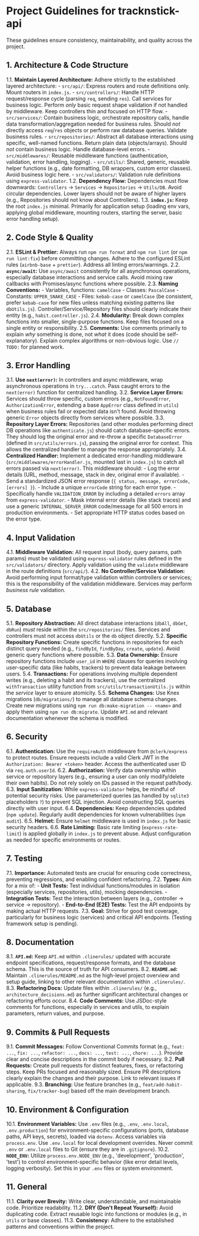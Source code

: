 # Project Guidelines for tracknstick-api

These guidelines ensure consistency, maintainability, and quality across the project.

## 1. Architecture & Code Structure

1.1. **Maintain Layered Architecture:** Adhere strictly to the established layered architecture: - `src/api/`: Express routers and route definitions only. Mount routers in `index.js`. - `src/controllers/`: Handle HTTP request/response cycle (parsing `req`, sending `res`). Call services for business logic. Perform _only_ basic request shape validation if not handled by middleware. Keep controllers thin and focused on HTTP flow. - `src/services/`: Contain business logic, orchestrate repository calls, handle data transformation/aggregation needed for business rules. Should _not_ directly access `req`/`res` objects or perform raw database queries. Validate business rules. - `src/repositories/`: Abstract all database interactions using specific, well-named functions. Return plain data (objects/arrays). Should _not_ contain business logic. Handle database-level errors. - `src/middlewares/`: Reusable middleware functions (authentication, validation, error handling, logging). - `src/utils/`: Shared, generic, reusable helper functions (e.g., date formatting, DB wrappers, custom error classes). Avoid business logic here. - `src/validators/`: Validation rule definitions using `express-validator`.
1.2. **Dependency Flow:** Dependencies must flow downwards: `Controllers` -> `Services` -> `Repositories` -> `Utils/DB`. Avoid circular dependencies. Lower layers should not be aware of higher layers (e.g., Repositories should not know about Controllers).
1.3. **`index.js`:** Keep the root `index.js` minimal. Primarily for application setup (loading env vars, applying global middleware, mounting routers, starting the server, basic error handling setup).

## 2. Code Style & Quality

2.1. **ESLint & Prettier:** Always run `npm run format` and `npm run lint` (or `npm run lint:fix`) before committing changes. Adhere to the configured ESLint rules (`airbnb-base` + `prettier`). Address all linting errors/warnings.
2.2. **`async/await`:** Use `async/await` consistently for all asynchronous operations, especially database interactions and service calls. Avoid mixing raw callbacks with Promises/async functions where possible.
2.3. **Naming Conventions:** - Variables, functions: `camelCase` - Classes: `PascalCase` - Constants: `UPPER_SNAKE_CASE` - Files: `kebab-case` or `camelCase` (be consistent, prefer `kebab-case` for new files unless matching existing patterns like `dbUtils.js`). Controller/Service/Repository files should clearly indicate their entity (e.g., `habit.controller.js`).
2.4. **Modularity:** Break down complex functions into smaller, single-purpose functions. Keep files focused on a single entity or responsibility.
2.5. **Comments:** Use comments primarily to explain _why_ something is done, not _what_ it does (code should be self-explanatory). Explain complex algorithms or non-obvious logic. Use `// TODO:` for planned work.

## 3. Error Handling

3.1. **Use `next(error)`:** In controllers and async middleware, wrap asynchronous operations in `try...catch`. Pass caught errors to the `next(error)` function for centralized handling.
3.2. **Service Layer Errors:** Services should throw specific, custom errors (e.g., `NotFoundError`, `AuthorizationError`, extending a base `AppError` class defined in `utils`) when business rules fail or expected data isn't found. Avoid throwing generic `Error` objects directly from services where possible.
3.3. **Repository Layer Errors:** Repositories (and other modules performing direct DB operations like `authenticate.js`) should catch database-specific errors. They should log the original error and re-throw a specific `DatabaseError` (defined in `src/utils/errors.js`), passing the original error for context. This allows the centralized handler to manage the response appropriately.
3.4. **Centralized Handler:** Implement a dedicated error-handling middleware (`src/middlewares/errorHandler.js`, mounted last in `index.js`) to catch all errors passed via `next(error)`. This middleware should: - Log the error details (URL, method, message, stack in dev, original error if available). - Send a standardized JSON error response (`{ status, message, errorCode, [errors] }`). - Include a unique `errorCode` string for each error type. - Specifically handle `VALIDATION_ERROR` by including a detailed `errors` array from `express-validator`. - Mask internal error details (like stack traces) and use a generic `INTERNAL_SERVER_ERROR` code/message for all 500 errors in production environments. - Set appropriate HTTP status codes based on the error type.

## 4. Input Validation

4.1. **Middleware Validation:** All request input (body, query params, path params) must be validated using `express-validator` rules defined in the `src/validators/` directory. Apply validation using the `validate` middleware in the route definitions (`src/api/`).
4.2. **No Controller/Service Validation:** Avoid performing input format/type validation within controllers or services; this is the responsibility of the validation middleware. Services may perform _business rule_ validation.

## 5. Database

5.1. **Repository Abstraction:** All direct database interactions (`dbAll`, `dbGet`, `dbRun`) _must_ reside within the `src/repositories/` files. Services and controllers must not access `dbUtils` or the `db` object directly.
5.2. **Specific Repository Functions:** Create specific functions in repositories for each distinct query needed (e.g., `findById`, `findByDay`, `create`, `update`). Avoid generic query functions where possible.
5.3. **Data Ownership:** Ensure repository functions include `user_id` in `WHERE` clauses for queries involving user-specific data (like habits, trackers) to prevent data leakage between users.
5.4. **Transactions:** For operations involving multiple dependent writes (e.g., deleting a habit and its trackers), use the centralized `withTransaction` utility function from `src/utils/transactionUtils.js` within the _service_ layer to ensure atomicity.
5.5. **Schema Changes:** Use Knex migrations (`db/migrations/`) to manage all database schema changes. Create new migrations using `npm run db:make-migration -- <name>` and apply them using `npm run db:migrate`. Update `API.md` and relevant documentation whenever the schema is modified.

## 6. Security

6.1. **Authentication:** Use the `requireAuth` middleware from `@clerk/express` to protect routes. Ensure requests include a valid Clerk JWT in the `Authorization: Bearer <token>` header. Access the authenticated user ID via `req.auth.userId`.
6.2. **Authorization:** Verify data ownership within service or repository layers (e.g., ensuring a user can only modify/delete their own habits). Do not rely solely on IDs passed in the request path/body.
6.3. **Input Sanitization:** While `express-validator` helps, be mindful of potential security risks. Use parameterized queries (as handled by `sqlite3` placeholders `?`) to prevent SQL injection. Avoid constructing SQL queries directly with user input.
6.4. **Dependencies:** Keep dependencies updated (`npm update`). Regularly audit dependencies for known vulnerabilities (`npm audit`).
6.5. **Helmet:** Ensure `helmet` middleware is used in `index.js` for basic security headers.
6.6. **Rate Limiting:** Basic rate limiting (`express-rate-limit`) is applied globally in `index.js` to prevent abuse. Adjust configuration as needed for specific environments or routes.

## 7. Testing

7.1. **Importance:** Automated tests are crucial for ensuring code correctness, preventing regressions, and enabling confident refactoring.
7.2. **Types:** Aim for a mix of: - **Unit Tests:** Test individual functions/modules in isolation (especially services, repositories, utils), mocking dependencies. - **Integration Tests:** Test the interaction between layers (e.g., controller -> service -> repository). - **End-to-End (E2E) Tests:** Test the API endpoints by making actual HTTP requests.
7.3. **Goal:** Strive for good test coverage, particularly for business logic (services) and critical API endpoints. (Testing framework setup is pending).

## 8. Documentation

8.1. **`API.md`:** Keep `API.md` within `.clinerules/` updated with accurate endpoint specifications, request/response formats, and the database schema. This is the source of truth for API consumers.
8.2. **`README.md`:** Maintain `.clinerules/README.md` as the high-level project overview and setup guide, linking to other relevant documentation within `.clinerules/`.
8.3. **Refactoring Docs:** Update files within `.clinerules/` (e.g., `architecture_decisions.md`) as further significant architectural changes or refactoring efforts occur.
8.4. **Code Comments:** Use JSDoc-style comments for functions, especially in services and utils, to explain parameters, return values, and purpose.

## 9. Commits & Pull Requests

9.1. **Commit Messages:** Follow Conventional Commits format (e.g., `feat: ...`, `fix: ...`, `refactor: ...`, `docs: ...`, `test: ...`, `chore: ...`). Provide clear and concise descriptions in the commit body if necessary.
9.2. **Pull Requests:** Create pull requests for distinct features, fixes, or refactoring steps. Keep PRs focused and reasonably sized. Ensure PR descriptions clearly explain the changes and their purpose. Link to relevant issues if applicable.
9.3. **Branching:** Use feature branches (e.g., `feat/add-habit-sharing`, `fix/tracker-bug`) based off the main development branch.

## 10. Environment & Configuration

10.1. **Environment Variables:** Use `.env` files (e.g., `.env`, `.env.local`, `.env.production`) for environment-specific configurations (ports, database paths, API keys, secrets), loaded via `dotenv`. Access variables via `process.env`. Use `.env.local` for local development overrides. Never commit `.env` or `.env.local` files to Git (ensure they are in `.gitignore`).
10.2. **`NODE_ENV`:** Utilize `process.env.NODE_ENV` (e.g., 'development', 'production', 'test') to control environment-specific behavior (like error detail levels, logging verbosity). Set this in your `.env` files or system environment.

## 11. General

11.1. **Clarity over Brevity:** Write clear, understandable, and maintainable code. Prioritize readability.
11.2. **DRY (Don't Repeat Yourself):** Avoid duplicating code. Extract reusable logic into functions or modules (e.g., in `utils` or base classes).
11.3. **Consistency:** Adhere to the established patterns and conventions within the project.
